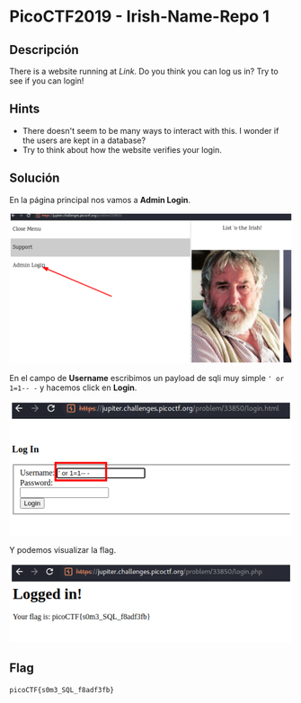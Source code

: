 # PicoCTF2019 - Irish-Name-Repo 1


## Descripción

There is a website running at _Link_. Do you think you can log us in? Try to see if you can login!


## Hints
- There doesn't seem to be many ways to interact with this. I wonder if the users are kept in a database?
- Try to think about how the website verifies your login.


## Solución

En la página principal nos vamos a **Admin Login**.

![](./imagenes/irish-name-repo-1.png)

En el campo de **Username** escribimos un payload de sqli muy simple `' or 1=1-- -` y hacemos click en **Login**.

![](./imagenes/irish-name-repo-2.png)

Y podemos visualizar la flag.

![](./imagenes/irish-name-repo-3.png)


## Flag

`picoCTF{s0m3_SQL_f8adf3fb}`